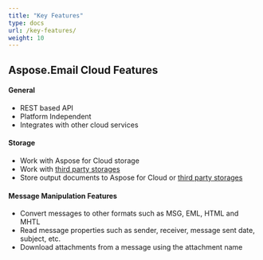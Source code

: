 ```yaml
---
title: "Key Features"
type: docs
url: /key-features/
weight: 10
---
```


## **Aspose.Email Cloud Features**
#### **General**
- REST based API
- Platform Independent
- Integrates with other cloud services
#### **Storage**
- Work with Aspose for Cloud storage
- Work with [third party storages](https://docs.aspose.cloud/display/totalcloud/How+to+Configure+3rd+Party+Cloud+Storages)
- Store output documents to Aspose for Cloud or [third party storages](https://docs.aspose.cloud/display/totalcloud/How+to+Configure+3rd+Party+Cloud+Storages)
#### **Message Manipulation Features**
- Convert messages to other formats such as MSG, EML, HTML and MHTL
- Read message properties such as sender, receiver, message sent date, subject, etc.
- Download attachments from a message using the attachment name

